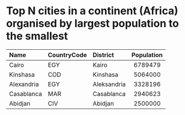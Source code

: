 # Top N cities in a continent (Africa) organised by largest population to the smallest

| Name | CountryCode | District | Population |
| :--- | :--- | :--- | :---: |
|Cairo|EGY|Kairo|6789479|
|Kinshasa|COD|Kinshasa|5064000|
|Alexandria|EGY|Aleksandria|3328196|
|Casablanca|MAR|Casablanca|2940623|
|Abidjan|CIV|Abidjan|2500000|
